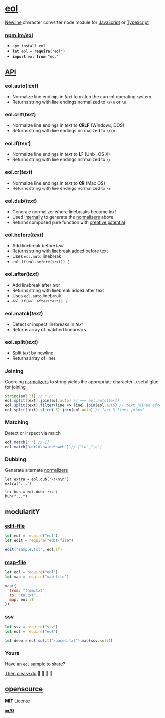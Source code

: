 # [eol](https://ryanve.github.io/eol)

[Newline](http://en.wikipedia.org/wiki/Newline) character converter node module for [JavaScript](eol.js) or [TypeScript](eol.d.ts)

### [npm.im/eol](https://npmjs.com/package/eol)

* `npm install eol`
* <code><b>let</b> eol = <b>require</b>("eol")</code>
* <code><b>import</b> eol <b>from</b> "eol"</code>

## [API](https://ryanve.github.io/eol#methods)

### eol.auto(<var>text</var>)

* Normalize line endings in <var>text</var> to match the current operating system
* Returns string with line endings normalized to `\r\n` or `\n`

### eol.crlf(<var>text</var>)

* Normalize line endings in <var>text</var> to <b>CRLF</b> (Windows, DOS)
* Returns string with line endings normalized to `\r\n`

### eol.lf(<var>text</var>)

* Normalize line endings in <var>text</var> to <b>LF</b> (Unix, OS X)
* Returns string with line endings normalized to `\n`

### eol.cr(<var>text</var>)

* Normalize line endings in <var>text</var> to <b>CR</b> (Mac OS)
* Returns string with line endings normalized to `\r`

### eol.dub(<var>text</var>)

* Generate normalizer where linebreaks become <var>text</var>
* Used [internally](eol.js) to generate the [normalizers](#api) above
* Returns composed pure function with [creative potential](#dubbing)

### eol.before(<var>text</var>)

* Add linebreak before <var>text</var>
* Returns string with linebreak added before text
* Uses `eol.auto` linebreak
* `eol.lf(eol.before(text))` &vellip;

### eol.after(<var>text</var>)

* Add linebreak after <var>text</var>
* Returns string with linebreak added after text
* Uses `eol.auto` linebreak
* `eol.lf(eol.after(text))` &vellip;

### eol.match(<var>text</var>)

* Detect or inspect linebreaks in <var>text</var>
* Returns array of matched linebreaks

### eol.split(<var>text</var>)

* Split <var>text</var> by newline
* Returns array of lines

### Joining

Coercing [normalizers](#api) to string yields the appropriate character...useful glue for joining

```js
String(eol.lf) // "\n"
eol.split(text).join(eol.auto) // === eol.auto(text)
eol.split(text).filter(line => line).join(eol.auto) // text joined after removing empty lines
eol.split(text).slice(-3).join(eol.auto) // last 3 lines joined
```

### Matching

Detect or inspect via match

```js
eol.match(" ") // []
eol.match("world\nwide\nweb") // ["\n","\n"]
```

### Dubbing

Generate alternate [normalizers](#api)

```
let extra = eol.dub("\n\n\n")
extra("...")
```

```
let huh = eol.dub("???")
huh("...")
```

## modularitY

### [edit-file](https://github.com/ryanve/edit-file)

```js
let eol = require("eol")
let edit = require("edit-file")

edit("sample.txt", eol.lf)
```

### [map-file](https://github.com/ryanve/map-file)

```js
let eol = require("eol")
let map = require("map-file")

map({
  from: "from.txt",
  to: "to.txt",
  map: eol.lf
})
```

### [ssv](https://ryanve.github.io/ssv)

```js
let ssv = require("ssv")
let eol = require("eol")

let deep = eol.split("spaced.txt").map(ssv.split)
```

### Yours

Have an `eol` sample to share?

[Then please do](../../issues/new) :test_tube: :test_tube: :test_tube: :test_tube:

## [opensource](package.json)

[<b>MIT</b> License](LICENSE.md)

[**∞/0**](#eol)

